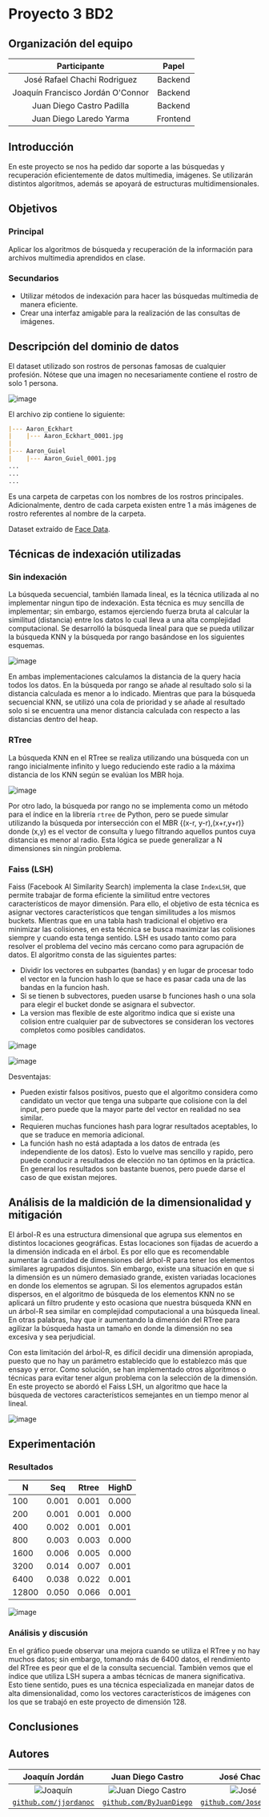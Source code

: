 # Proyecto 3 BD2

## Organización del equipo

|            Participante             |   Papel   |
|:-----------------------------------:|:---------:|
|  José Rafael Chachi Rodriguez       |  Backend  |
|    Joaquín Francisco Jordán O'Connor|  Backend  |
|     Juan Diego Castro Padilla       |  Backend |
|   Juan Diego Laredo Yarma           | Frontend  |

## Introducción 
En este proyecto se nos ha pedido dar soporte a las búsquedas y recuperación eficientemente de datos multimedia, imágenes. Se utilizarán distintos algoritmos, además se apoyará de estructuras multidimensionales.

## Objetivos
### Principal
Aplicar los algoritmos de búsqueda y recuperación de la información para archivos multimedia aprendidos en clase.
### Secundarios
- Utilizar métodos de indexación para hacer las búsquedas multimedia de manera eficiente.
- Crear una interfaz amigable para la realización de las consultas de imágenes.


## Descripción del dominio de datos
El dataset utilizado son rostros de personas famosas de cualquier profesión. Nótese que una imagen no necesariamente contiene el rostro de solo 1 persona.

![image](https://github.com/ByJuanDiego/db2-project-3/assets/83974741/2687074e-0723-47b9-b174-81747e8166f0)

El archivo zip contiene lo siguiente:

```markdown
|--- Aaron_Eckhart
|    |--- Aaron_Eckhart_0001.jpg
|
|--- Aaron_Guiel
|    |--- Aaron_Guiel_0001.jpg
...
...
...
```
Es una carpeta de carpetas con los nombres de los rostros principales. Adicionalmente, dentro de cada carpeta existen entre 1 a más imágenes de rostro referentes al nombre de la carpeta.

Dataset extraído de [Face Data](http://vis-www.cs.umass.edu/lfw/).

## Técnicas de indexación utilizadas

### Sin indexación

La búsqueda secuencial, también llamada lineal, es la técnica utilizada al no implementar ningun tipo de indexación. Esta técnica es muy sencilla de implementar; sin embargo, estamos ejerciendo fuerza bruta al calcular la similitud (distancia) entre los datos lo cual lleva a una alta complejidad computacional. Se desarrolló la búsqueda lineal para que se pueda utilizar la búsqueda KNN y la búsqueda por rango basándose en los siguientes esquemas.

![image](https://github.com/ByJuanDiego/db2-project-3/assets/83974741/415bded7-b068-4705-bea1-5cfff171a3d5)

En ambas implementaciones calculamos la distancia de la query hacia todos los datos. En la búsqueda por rango se añade al resultado solo si la distancia calculada es menor a lo indicado. Mientras que para la búsqueda secuencial KNN, se utilizó una cola de prioridad y se añade al resultado solo si se encuentra una menor distancia calculada con respecto a las distancias dentro del heap.

### RTree

La búsqueda KNN en el RTree se realiza utilizando una búsqueda con un rango inicialmente infinito y luego reduciendo este radio a la máxima distancia de los KNN según se evalúan los MBR hoja.

![image](https://github.com/ByJuanDiego/db2-project-3/assets/83974213/3d8ebbed-ec33-46d5-a7dd-97b34148e7d5)

Por otro lado, la búsqueda por rango no se implementa como un método para el índice en la librería `rtree` de Python, pero se puede simular utilizando la búsqueda por intersección con el MBR {(x-r, y-r),(x+r,y+r)} donde (x,y) es el vector de consulta y luego filtrando aquellos puntos cuya distancia es menor al radio. Esta lógica se puede generalizar a N dimensiones sin ningún problema. 

### Faiss (LSH)

Faiss (Facebook AI Similarity Search) implementa la clase ```IndexLSH```, que permite trabajar de forma eficiente la similitud entre vectores característicos de mayor dimensión. Para ello, el objetivo de esta técnica es asignar vectores característicos que tengan similitudes a los mismos buckets. Mientras que en una tabla hash tradicional el objetivo era minimizar las colisiones, en esta técnica se busca maximizar las colisiones siempre y cuando esta tenga sentido. LSH es usado tanto como para resolver el problema del vecino más cercano como para agrupación de datos. El algoritmo consta de las siguientes partes:

- Dividir los vectores en subpartes (bandas) y en lugar de procesar todo el vector en la funcion hash lo que se hace es pasar cada una de las bandas en la funcion hash.
- Si se tienen b subvectores, pueden usarse b funciones hash o una sola para elegir el bucket donde se asignara el subvector.
- La version mas flexible de este algoritmo indica que si existe una colision entre cualquier par de subvectores se consideran los vectores completos como posibles candidatos.

![image](https://github.com/ByJuanDiego/db2-project-3/assets/83974741/2835ae34-c6c8-435e-b447-933368f8f6b6)

![image](https://github.com/ByJuanDiego/db2-project-3/assets/83974741/2a3b1fb5-6bc8-477b-8f39-c02f12bd639b)

Desventajas:

- Pueden existir falsos positivos, puesto que el algoritmo considera como candidato un vector que tenga una subparte que colisione con la del input, pero puede que la mayor parte del vector en realidad no sea similar.
- Requieren muchas funciones hash para lograr resultados aceptables, lo que se traduce en memoria adicional.
- La función hash no está adaptada a los datos de entrada (es independiente de los datos). Esto lo vuelve mas sencillo y rapido, pero puede conducir a resultados de elección no tan óptimos en la práctica. En general los resultados son bastante buenos, pero puede darse el caso de que existan mejores.

## Análisis de la maldición de la dimensionalidad y mitigación

El árbol-R es una estructura dimensional que agrupa sus elementos en distintos locaciones geográficas. Estas locaciones son fijadas de acuerdo a la dimensión indicada en el árbol. Es por ello que es recomendable
aumentar la cantidad de dimensiones del árbol-R para tener los elementos similares agrupados disjuntos. Sin embargo, existe una situación en que si la dimensión es un número demasiado grande, existen variadas locaciones en donde los elementos se agrupan. Si los elementos agrupados están dispersos, en el algoritmo de búsqueda de los elementos KNN no se aplicará un filtro prudente y esto ocasiona que nuestra búsqueda KNN en un
árbol-R sea similar en complejidad computacional a una búsqueda lineal. En otras palabras, hay que ir aumentando la dimensión del RTree para agilizar la búsqueda hasta un tamaño en donde la dimensión no sea excesiva y sea perjudicial.

Con esta limitación del árbol-R, es difícil decidir una dimensión apropiada, puesto que no hay un parámetro establecido que lo establezco más que ensayo y error. Como solución, se han implementado otros algoritmos o técnicas para evitar tener algun problema con la selección de la dimensión. En este proyecto se abordó el Faiss LSH, un algoritmo que hace la búsqueda de vectores característicos semejantes en un tiempo menor al lineal.

![image](https://github.com/ByJuanDiego/db2-project-3/assets/83974741/e03f9aba-9e23-48fd-8ebd-d2af200401d8)

## Experimentación

### Resultados

| N     | Seq   | Rtree | HighD |
| ----- | ----- | ----- | ----- |
| 100   | 0.001 | 0.001 | 0.000 |
| 200   | 0.001 | 0.001 | 0.000 |
| 400   | 0.002 | 0.001 | 0.001 |
| 800   | 0.003 | 0.003 | 0.000 |
| 1600  | 0.006 | 0.005 | 0.000 |
| 3200  | 0.014 | 0.007 | 0.001 |
| 6400  | 0.038 | 0.022 | 0.001 |
| 12800 | 0.050 | 0.066 | 0.001 |

![image](https://github.com/ByJuanDiego/db2-project-3/assets/83974213/c41c9aca-e74d-4e57-b768-92264013cfb2)


### Análisis y discusión

En el gráfico puede observar una mejora cuando se utiliza el RTree y no hay muchos datos; sin embargo, tomando más de 6400 datos, el rendimiento del RTree es peor que el de la consulta secuencial. También vemos que el índice que utiliza LSH supera a ambas técnicas de manera significativa. Esto tiene sentido, pues es una técnica especializada en manejar datos de alta dimensionalidad, como los vectores característicos de imágenes con los que se trabajó en este proyecto de dimensión 128.

## Conclusiones



## Autores

|                     **Joaquín Jordán**                   |                                 **Juan Diego Castro**                                 |                       **José Chachi**                     |  **Juan Diego Laredo** |
|:---------------------------------------------------------------------------------:|:-------------------------------------------------------------------------------------:|:-----------------------------------------------------------------------------------:|:----:|
|           ![Joaquín](https://avatars.githubusercontent.com/u/83974213)            |      ![Juan Diego Castro](https://avatars.githubusercontent.com/u/79115974?v=4)       |              ![José](https://avatars.githubusercontent.com/u/83974741)              | ![Juan Diego Laredo](https://avatars.githubusercontent.com/u/68095284?v=4) |                                             
| <a href="https://github.com/jjordanoc" target="_blank">`github.com/jjordanoc`</a> | <a href="https://github.com/ByJuanDiego" target="_blank">`github.com/ByJuanDiego`</a> | <a href="https://github.com/JoseChachi" target="_blank">`github.com/JoseChachi`</a> | <a href="https://github.com/DarKNeSsJuaN25" target="_blank">`github.com/DarkNeSsJuaN25`</a>|
